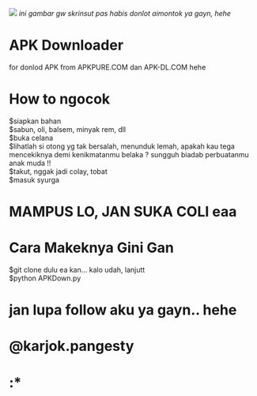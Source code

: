 <img src='https://github.com/karjok/APKDOWN/blob/master/IMG_20181223_153050.jpg'/>
<i>ini gambar gw skrinsut pas habis donlot aimontok ya gayn, hehe</i><br>

      

# APK Downloader
for donlod APK from APKPURE.COM dan APK-DL.COM hehe
# How to ngocok
$siapkan bahan<br>
$sabun, oli, balsem, minyak rem, dll<br>
$buka celana<br>
$lihatlah si otong yg tak bersalah, menunduk lemah, apakah kau tega mencekiknya demi kenikmatanmu belaka ? sungguh biadab perbuatanmu anak muda !!<br>
$takut, nggak jadi colay, tobat<br>
$masuk syurga
# MAMPUS LO, JAN SUKA COLI eaa
# Cara Makeknya Gini Gan
$git clone dulu ea kan... kalo udah, lanjutt<br>
$python APKDown.py
# jan lupa follow aku ya gayn.. hehe
# @karjok.pangesty
# :*
